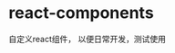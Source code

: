 <!--
 * @Author: Fullsize
 * @Date: 2021-09-26 17:41:22
 * @LastEditors: Fullsize
 * @LastEditTime: 2021-09-26 17:42:33
 * @FilePath: /react-context/README.md
-->
# react-components
自定义react组件， 以便日常开发，测试使用

